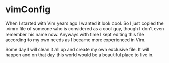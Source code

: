 # vimConfig

When I started with Vim years ago I wanted it look cool. So I just copied the .vimrc file of someone who is considered as a cool guy, though I don't even remember his name now. Anyways with time I kept editing this file according to my own needs as I became more experienced in Vim.

Some day I will clean it all up and create my own exclusive file. It will happen and on that day this world would be a beautiful place to live in.
